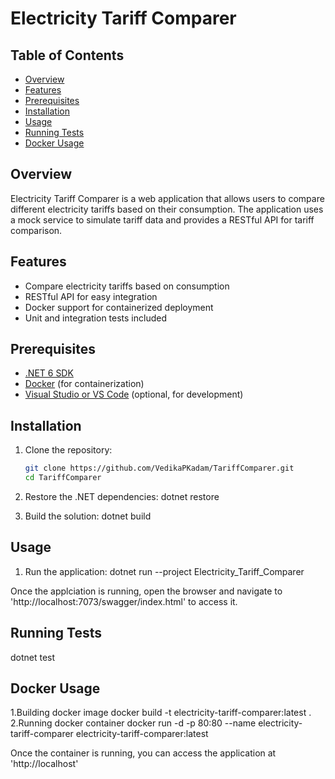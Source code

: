# Electricity Tariff Comparer

## Table of Contents

- [Overview](#overview)
- [Features](#features)
- [Prerequisites](#prerequisites)
- [Installation](#installation)
- [Usage](#usage)
- [Running Tests](#running-tests)
- [Docker Usage](#docker-usage)

## Overview

Electricity Tariff Comparer is a web application that allows users to compare different electricity tariffs based on their consumption. The application uses a mock service to simulate tariff data and provides a RESTful API for tariff comparison.

## Features

- Compare electricity tariffs based on consumption
- RESTful API for easy integration
- Docker support for containerized deployment
- Unit and integration tests included

## Prerequisites

- [.NET 6 SDK](https://dotnet.microsoft.com/download/dotnet/6.0)
- [Docker](https://www.docker.com/get-started) (for containerization)
- [Visual Studio or VS Code](https://visualstudio.microsoft.com/) (optional, for development)

## Installation

1. Clone the repository:
   ```sh
   git clone https://github.com/VedikaPKadam/TariffComparer.git
   cd TariffComparer
2. Restore the .NET dependencies:
dotnet restore

3. Build the solution:
dotnet build

## Usage
1. Run the application:
dotnet run --project Electricity_Tariff_Comparer

Once the applciation is running, open the browser and navigate to 'http://localhost:7073/swagger/index.html' to access it.

## Running Tests
dotnet test

## Docker Usage
1.Building docker image
docker build -t electricity-tariff-comparer:latest .
2.Running docker container
docker run -d -p 80:80 --name electricity-tariff-comparer electricity-tariff-comparer:latest

Once the container is running, you can access the application at 'http://localhost'





